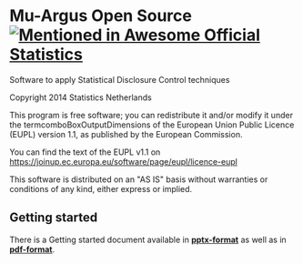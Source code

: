 # Mu-Argus Open Source [![Mentioned in Awesome Official Statistics ](https://awesome.re/mentioned-badge.svg)](http://www.awesomeofficialstatistics.org)

Software to apply Statistical Disclosure Control techniques

Copyright 2014 Statistics Netherlands

This program is free software; you can redistribute it and/or 
modify it under the termcomboBoxOutputDimensions of the European Union Public Licence 
(EUPL) version 1.1, as published by the European Commission.

You can find the text of the EUPL v1.1 on
https://joinup.ec.europa.eu/software/page/eupl/licence-eupl

This software is distributed on an "AS IS" basis without 
warranties or conditions of any kind, either express or implied.

## Getting started
There is a Getting started document available in [**pptx-format**](https://github.com/sdcTools/manuals/blob/master/mu-argus/Getting%20started%20with%20Mu%20Argus.pptx) as well as in [**pdf-format**](https://github.com/sdcTools/manuals/blob/master/mu-argus/Getting%20started%20with%20Mu%20Argus.pdf).

